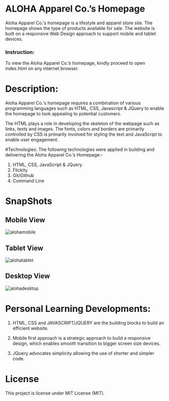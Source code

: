 
# ALOHA Apparel Co.’s Homepage	
Aloha Apparel Co.'s homepage is a lifestyle and apparel store site. The homepage shows the type of products  available for sale.  The website is built on a responsive Web Design approach to support mobile and tablet devices.  

###  Instruction: 
To view the Aloha Apparel Co.’s homepage, kindly proceed to open index.html on any internet browser. 


# Description: 
 Aloha Apparel Co.'s homepage requires a combination of various programming languages such as HTML, CSS, Javascript & JQuery to enable the homepage to look appealing to potential customers.

The HTML plays a role in developing the skeleton of the webpage such as links, texts and images. The fonts, colors and borders are primarily controlled by CSS is primarily involved for styling the text and JavaScript to enable user engagement.


#Technologies: 
The following technologies were applied in building and delivering the Aloha Apparel Co.’s Homepage:- 

1.	HTML, CSS, JavaScript & JQuery 
1.	Flickity
1.	Git/Github
1.	Command Line

# SnapShots 

## Mobile View

![alohamobile](https://user-images.githubusercontent.com/43800526/52541795-e50bd380-2d4d-11e9-93c0-fcdc48330e25.png)


## Tablet View 

![alohatablet](https://user-images.githubusercontent.com/43800526/52541799-e76e2d80-2d4d-11e9-909f-a2e8c8fcbf31.png)

## Desktop View 

![alohadesktop](https://user-images.githubusercontent.com/43800526/52541846-5e0b2b00-2d4e-11e9-851b-7e1d95f255e8.jpg)

#  Personal Learning Developments: 
1.	HTML, CSS and JAVASCRIPT/JQUERY are the building blocks to build an efficient website.

1.	Mobile first approach is a strategic approach to build a responsive design, which enables smooth transition     to bigger screen size devices. 

1.	JQuery advocates simplicity allowing the use of shorter and  simpler code. 


# License 
This project is license under MIT License (MIT).
